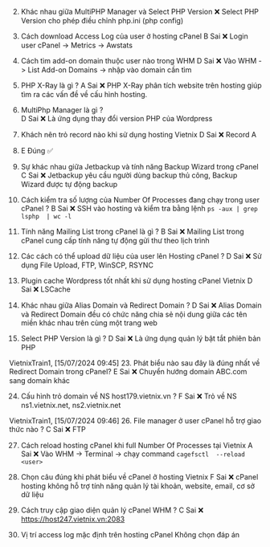 2. Khác nhau giữa MultiPHP Manager và Select PHP Version 
❌ Select PHP Version cho phép điều chỉnh php.ini (php config)

3. Cách download Access Log của user ở hosting cPanel
B Sai  ❌ Login user cPanel -> Metrics -> Awstats

4. Cách tìm add-on domain thuộc user nào trong WHM
D Sai  ❌ Vào WHM -> List Add-on Domains -> nhập vào domain cần tìm

5. PHP X-Ray là gì ? 
A Sai  ❌ PHP X-Ray phân tích website trên hosting giúp tìm ra các vấn đề về cấu hình hosting.

6. MultiPhp Manager là gì ?  
D Sai  ❌ Là ứng dụng thay đổi version PHP của Wordpress

7.  Khách nên trỏ record nào khi sử dụng hosting Vietnix 
D Sai  ❌ Record A

9. E Đúng ✅

10. Sự khác nhau giữa Jetbackup và tính năng Backup Wizard trong cPanel
C Sai  ❌ Jetbackup yêu cầu người dùng backup thủ công, Backup Wizard được tự động backup

13. Cách kiểm tra số lượng của Number Of Processes đang chạy trong user cPanel ? 
B Sai  ❌ SSH vào hosting và kiểm tra bằng lệnh `ps -aux | grep lsphp  | wc -l`

14. Tính năng Mailing List trong cPanel là gì ?
B Sai  ❌ Mailing List trong cPanel cung cấp tính năng tự động gửi thư theo lịch trình

15. Các cách có thể upload dữ liệu của user lên Hosting cPanel ?
D Sai  ❌ Sử dụng File Upload, FTP, WinSCP, RSYNC

16. Plugin cache Wordpress tốt nhất khi sử dụng hosting cPanel Vietnix
D Sai  ❌ LSCache

19. Khác nhau giữa Alias Domain và Redirect Domain ? 
D Sai  ❌ Alias Domain và Redirect Domain đều có chức năng chia sẻ nội dung giữa các tên miền khác nhau trên cùng một trang web

20. Select PHP Version là gì ?
D Sai  ❌ Là ứng dụng quản lý bật tắt phiên bản PHP

VietnixTrain1, [15/07/2024 09:45]
23. Phát biểu nào sau đây là đúng nhất về Redirect Domain trong cPanel?
E Sai  ❌ Chuyển hướng domain ABC.com sang domain khác

24. Cấu hình trỏ domain về NS host179.vietnix.vn ? 
F Sai  ❌ Trỏ về NS ns1.vietnix.net, ns2.vietnix.net

VietnixTrain1, [15/07/2024 09:46]
26. File manager ở user cPanel hỗ trợ giao thức nào ? 
C Sai  ❌ FTP

27. Cách reload hosting cPanel khi full Number Of Processes tại Vietnix
A Sai  ❌ Vào WHM -> Terminal -> chạy command `cagefsctl  --reload <user>`

28. Chọn câu đúng khi phát biểu về cPanel ở hosting Vietnix
F Sai  ❌ cPanel hosting không hỗ trợ tính năng quản lý tài khoản, website, email, cơ sở dữ liệu

30.  Cách truy cập giao diện quản lý cPanel WHM ?
C Sai  ❌ https://host247.vietnix.vn:2083

30. Vị trí access log mặc định trên hosting cPanel
Không chọn đáp án
